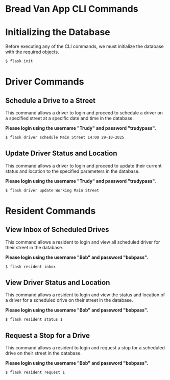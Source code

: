 # Bread Van App CLI Commands

# Initializing the Database
Before executing any of the CLI commands, we must initialize  the database with the required objects.

```bash
$ flask init
```

# Driver Commands

## Schedule a Drive to a Street
This command allows a driver to login and proceed to schedule a driver on a specified street at a specific date and time in the database.

**Please login using the username "Trudy" and password "trudypass".**
```bash
$ flask driver schedule Main Street 14:00 29-10-2025
```

## Update Driver Status and Location
This command allows a driver to login and proceed to update their current status and location to the specified parameters in the database.

**Please login using the username "Trudy" and password "trudypass".**
```bash
$ flask driver update Working Main Street
```

# Resident Commands

## View Inbox of Scheduled Drives
This command allows a resident to login and view all scheduled driver for their street in the database.

**Please login using the username "Bob" and password "bobpass".**
```bash
$ flask resident inbox
```

## View Driver Status and Location
This command allows a resident to login and view the status and location of a driver for a scheduled drive on their street in the database.

**Please login using the username "Bob" and password "bobpass".**
```bash
$ flask resident status 1
```

## Request a Stop for a Drive
This command allows a resident to login and request a stop for a scheduled drive on their street in the database.

**Please login using the username "Bob" and password "bobpass".**
```bash
$ flask resident request 1
```